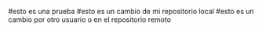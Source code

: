 #esto es una prueba
#esto es un cambio de mi repositorio local
#esto es un cambio por otro usuario o en el repositorio remoto